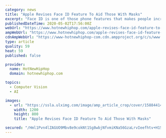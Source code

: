 ```yaml
---
category: news
title: "Apple Revises Face ID Feature To Aid Those With Masks"
excerpt: "Face ID is one of those phone features that makes people incredibly weary, especially when it comes to facial recognition and the potential for identity theft. Regardless, some people find that Face ID is incredibly convenient when it comes to unlocking one's phone and that the technology isn't worrisome at all. For those who don't know ..."
publishedDateTime: 2020-05-02T17:56:00Z
webUrl: "https://www.hotnewhiphop.com/apple-revises-face-id-feature-to-aid-those-with-masks-news.109647.html"
ampWebUrl: "https://www.hotnewhiphop.com/apple-revises-face-id-feature-to-aid-those-with-masks-news.109647.html?_amp"
cdnAmpWebUrl: "https://www-hotnewhiphop-com.cdn.ampproject.org/c/s/www.hotnewhiphop.com/apple-revises-face-id-feature-to-aid-those-with-masks-news.109647.html?_amp"
type: article
quality: 59
heat: 59
published: false

provider:
  name: HotNewHipHop
  domain: hotnewhiphop.com

topics:
  - Computer Vision
  - AI

images:
  - url: "https://ssla.ulximg.com/image/amp_article_crop/cover/1588441499_4abae75b22966fe647da160b463e3f79.jpg/273a4368fba1b040644824416d4ae541/1588441499_ffe31528a470788e6e2d7b30b427045e.jpg"
    width: 1200
    height: 800
    title: "Apple Revises Face ID Feature To Aid Those With Masks"

secured: "/Hml1Pvn4lZAGUO9Mbv8e9cokNt1Sg8wbjNfvmiKNa56GzaLrvIeefhtv+H1SVlG9/vwb1nnYGlgk/pCXRdQkPMO9RO2Oe9hoMWMWwGb1mcE7rFsTPsAXxEGgOo8Qv3rzMbViVmAbSdYrPycWHCWW5SJDPLsMtjSU+vDDfOmQHEBmBJGFDFi23MfSQ2jLPDTBVQ157nNDl8t7SbV9463N94t9yj8VsDVPQ+jB0hd65aFac6VYhBEXIxIdPJYJFCEb6yIdDkqLzg7ra7M+2qdicEvZnMjUkFx4WC3O6Vw65VyFIv7rSWueu4lv+WEcC3JcSJv4RchnEpCBBJfAc1k+XrAcxnA+Z3mTBS9HLG1VUbBPPwPk3oh9i2MJMzB5e2kVREwqUY3D7RC8YxBtOZntLQ7qV2ohxOwC6uXm78DQ827O6FUbu7x0BmsZKxQMSNPgDllS+azvPqtrXI+kDI/EjkoX8pdg9olVW/fGDPUWQ0=;HIRz1qSUkj5/WBoI03ACDQ=="
---
```


